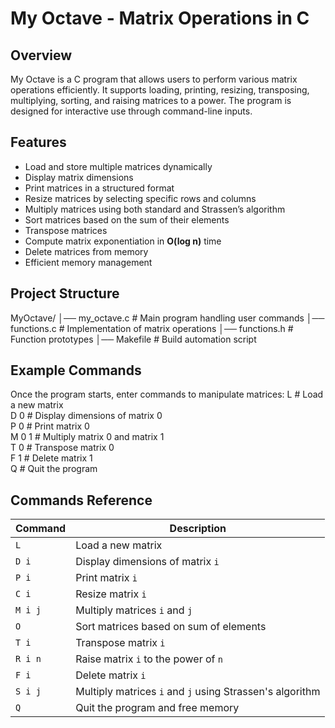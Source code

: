 # My Octave - Matrix Operations in C  

## Overview  
My Octave is a C program that allows users to perform various matrix operations efficiently. It supports loading, printing, resizing, transposing, multiplying, sorting, and raising matrices to a power. The program is designed for interactive use through command-line inputs.

## Features  
- Load and store multiple matrices dynamically  
- Display matrix dimensions  
- Print matrices in a structured format  
- Resize matrices by selecting specific rows and columns  
- Multiply matrices using both standard and Strassen’s algorithm  
- Sort matrices based on the sum of their elements  
- Transpose matrices  
- Compute matrix exponentiation in **O(log n)** time  
- Delete matrices from memory  
- Efficient memory management  

## Project Structure  
MyOctave/
│── my_octave.c # Main program handling user commands
│── functions.c # Implementation of matrix operations
│── functions.h # Function prototypes
│── Makefile # Build automation script

## Example Commands
Once the program starts, enter commands to manipulate matrices:
L       # Load a new matrix  
D 0     # Display dimensions of matrix 0  
P 0     # Print matrix 0  
M 0 1   # Multiply matrix 0 and matrix 1  
T 0     # Transpose matrix 0  
F 1     # Delete matrix 1  
Q       # Quit the program  

## Commands Reference  

| Command | Description |
|---------|------------|
| `L`     | Load a new matrix |
| `D i`   | Display dimensions of matrix `i` |
| `P i`   | Print matrix `i` |
| `C i`   | Resize matrix `i` |
| `M i j` | Multiply matrices `i` and `j` |
| `O`     | Sort matrices based on sum of elements |
| `T i`   | Transpose matrix `i` |
| `R i n` | Raise matrix `i` to the power of `n` |
| `F i`   | Delete matrix `i` |
| `S i j` | Multiply matrices `i` and `j` using Strassen's algorithm |
| `Q`     | Quit the program and free memory |
